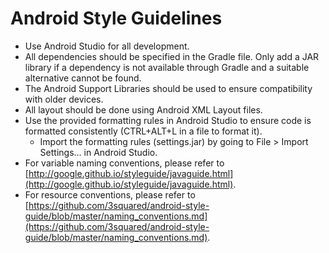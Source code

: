 # Android Style Guidelines

* Use Android Studio for all development.
* All dependencies should be specified in the Gradle file. Only add a JAR library if a dependency is not available through Gradle and a suitable alternative cannot be found.
* The Android Support Libraries should be used to ensure compatibility with older devices.
* All layout should be done using Android XML Layout files.
* Use the provided formatting rules in Android Studio to ensure code is formatted consistently (CTRL+ALT+L in a file to format it).
	* Import the formatting rules (settings.jar) by going to File > Import Settings... in Android Studio.
* For variable naming conventions, please refer to [http://google.github.io/styleguide/javaguide.html](http://google.github.io/styleguide/javaguide.html).
* For resource conventions, please refer to [https://github.com/3squared/android-style-guide/blob/master/naming_conventions.md](https://github.com/3squared/android-style-guide/blob/master/naming_conventions.md).
